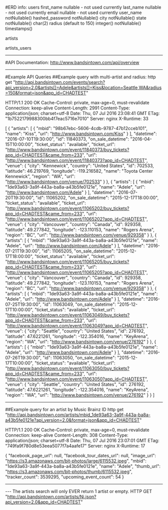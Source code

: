 #ERD info:
users
  first_name nullable - not used currently
  last_name nullable - not used currently
  email nullable - not used currently
  user_name notNullable()
  hashed_password notNullable()
  city notNullable()
  state notNullable() char(2)
  radius (default to 150) integer() notNullable()
  timestamps()

artists


artists_users

--------------------------------------------------------------------------------

#API Documentation:
http://www.bandsintown.com/api/overview

--------------------------------------------------------------------------------

#Example API Queries
##Example query with multi-artist and radius:
http get "http://api.bandsintown.com/events/search?api_version=2.0&artists[]=Adele&artists[]=Kiss&location=Seattle,WA&radius=150&format=json&app_id=CHADTEST"

HTTP/1.1 200 OK
Cache-Control: private, max-age=0, must-revalidate
Connection: keep-alive
Content-Length: 2991
Content-Type: application/json; charset=utf-8
Date: Thu, 07 Jul 2016 23:08:41 GMT
ETag: "1b7522179988300bb4f7eac5716e7010"
Server: nginx
X-Runtime: 33

[
    {
        "artists": [
            {
                "mbid": "98b67ebc-5606-4cdb-9787-47b12cceb101",
                "name": "Kiss",
                "url": "http://www.bandsintown.com/Kiss"
            }
        ],
        "datetime": "2016-07-10T19:30:00",
        "id": 11840373,
        "on_sale_datetime": "2016-04-15T10:00:00",
        "ticket_status": "available",
        "ticket_url": "http://www.bandsintown.com/event/11840373/buy_tickets?app_id=CHADTEST&came_from=233",
        "url": "http://www.bandsintown.com/event/11840373?app_id=CHADTEST",
        "venue": {
            "city": "Kennewick",
            "country": "United States",
            "id": 702533,
            "latitude": 46.219769,
            "longitude": -119.216582,
            "name": "Toyota Center Kennewick",
            "region": "WA",
            "url": "http://www.bandsintown.com/venue/702533"
        }
    },
    {
        "artists": [
            {
                "mbid": "1de93a63-3a9f-443a-ba8a-a43b5fe0121e",
                "name": "Adele",
                "url": "http://www.bandsintown.com/Adele"
            }
        ],
        "datetime": "2016-07-20T19:30:00",
        "id": 11065202,
        "on_sale_datetime": "2015-12-17T18:00:00",
        "ticket_status": "available",
        "ticket_url": "http://www.bandsintown.com/event/11065202/buy_tickets?app_id=CHADTEST&came_from=233",
        "url": "http://www.bandsintown.com/event/11065202?app_id=CHADTEST",
        "venue": {
            "city": "Vancouver",
            "country": "Canada",
            "id": 929358,
            "latitude": 49.277842,
            "longitude": -123.110153,
            "name": "Rogers Arena",
            "region": "BC",
            "url": "http://www.bandsintown.com/venue/929358"
        }
    },
    {
        "artists": [
            {
                "mbid": "1de93a63-3a9f-443a-ba8a-a43b5fe0121e",
                "name": "Adele",
                "url": "http://www.bandsintown.com/Adele"
            }
        ],
        "datetime": "2016-07-21T19:30:00",
        "id": 11065205,
        "on_sale_datetime": "2015-12-17T18:00:00",
        "ticket_status": "available",
        "ticket_url": "http://www.bandsintown.com/event/11065205/buy_tickets?app_id=CHADTEST&came_from=233",
        "url": "http://www.bandsintown.com/event/11065205?app_id=CHADTEST",
        "venue": {
            "city": "Vancouver",
            "country": "Canada",
            "id": 929358,
            "latitude": 49.277842,
            "longitude": -123.110153,
            "name": "Rogers Arena",
            "region": "BC",
            "url": "http://www.bandsintown.com/venue/929358"
        }
    },
    {
        "artists": [
            {
                "mbid": "1de93a63-3a9f-443a-ba8a-a43b5fe0121e",
                "name": "Adele",
                "url": "http://www.bandsintown.com/Adele"
            }
        ],
        "datetime": "2016-07-25T19:30:00",
        "id": 11063049,
        "on_sale_datetime": "2015-12-17T10:00:00",
        "ticket_status": "available",
        "ticket_url": "http://www.bandsintown.com/event/11063049/buy_tickets?app_id=CHADTEST&came_from=233",
        "url": "http://www.bandsintown.com/event/11063049?app_id=CHADTEST",
        "venue": {
            "city": "Seattle",
            "country": "United States",
            "id": 276192,
            "latitude": 47.6221261,
            "longitude": -122.354016,
            "name": "KeyArena",
            "region": "WA",
            "url": "http://www.bandsintown.com/venue/276192"
        }
    },
    {
        "artists": [
            {
                "mbid": "1de93a63-3a9f-443a-ba8a-a43b5fe0121e",
                "name": "Adele",
                "url": "http://www.bandsintown.com/Adele"
            }
        ],
        "datetime": "2016-07-26T19:30:00",
        "id": 11063050,
        "on_sale_datetime": "2015-12-17T10:00:00",
        "ticket_status": "available",
        "ticket_url": "http://www.bandsintown.com/event/11063050/buy_tickets?app_id=CHADTEST&came_from=233",
        "url": "http://www.bandsintown.com/event/11063050?app_id=CHADTEST",
        "venue": {
            "city": "Seattle",
            "country": "United States",
            "id": 276192,
            "latitude": 47.6221261,
            "longitude": -122.354016,
            "name": "KeyArena",
            "region": "WA",
            "url": "http://www.bandsintown.com/venue/276192"
        }
    }
]

--------------------------------------------------------------------------------

##Example query for an artist by Music Brainz ID
http get "http://api.bandsintown.com/artists/mbid_1de93a63-3a9f-443a-ba8a-a43b5fe0121e?api_version=2.0&format=json&app_id=CHADTEST"

HTTP/1.1 200 OK
Cache-Control: private, max-age=0, must-revalidate
Connection: keep-alive
Content-Length: 308
Content-Type: application/json; charset=utf-8
Date: Thu, 07 Jul 2016 23:07:01 GMT
ETag: "749fa9f780d8e53eea5077f7a4aafe17"
Server: nginx
X-Runtime: 17

{
    "facebook_page_url": null,
    "facebook_tour_dates_url": null,
    "image_url": "https://s3.amazonaws.com/bit-photos/large/6115532.jpeg",
    "mbid": "1de93a63-3a9f-443a-ba8a-a43b5fe0121e",
    "name": "Adele",
    "thumb_url": "https://s3.amazonaws.com/bit-photos/thumb/6115532.jpeg",
    "tracker_count": 3539295,
    "upcoming_event_count": 54
}

--------------------------------------------------------------------------------

--- The artists search will only EVER return 1 artist or empty.
HTTP GET "http://api.bandsintown.com/artists/Ni.json?api_version=2.0&app_id=CHADTEST"
